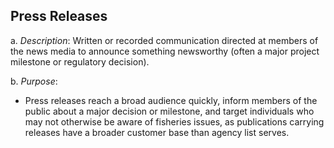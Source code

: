 ## Press Releases

a.  *Description*: Written or recorded communication directed at
    members of the news media to announce something newsworthy
    (often a major project milestone or regulatory decision).

b.  *Purpose*:

-   Press releases reach a broad audience quickly, inform members of
    the public about a major decision or milestone, and target
    individuals who may not otherwise be aware of fisheries issues,
    as publications carrying releases have a broader customer base
    than agency list serves.